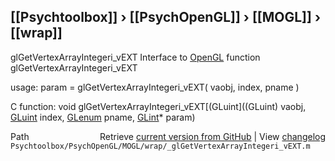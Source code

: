 ## [[Psychtoolbox]] &#8250; [[PsychOpenGL]] &#8250; [[MOGL]] &#8250; [[wrap]]

glGetVertexArrayIntegeri\_vEXT  Interface to [OpenGL](OpenGL) function glGetVertexArrayIntegeri\_vEXT  
  
usage:  param = glGetVertexArrayIntegeri\_vEXT( vaobj, index, pname )  
  
C function:  void glGetVertexArrayIntegeri\_vEXT[(GLuint]((GLuint) vaobj, [GLuint](GLuint) index, [GLenum](GLenum) pname, [GLint](GLint)\* param)  




<div class="code_header" style="text-align:right;">
  <span style="float:left;">Path&nbsp;&nbsp;</span> <span class="counter">Retrieve <a href=
  "https://raw.github.com/Psychtoolbox-3/Psychtoolbox-3/beta/Psychtoolbox/PsychOpenGL/MOGL/wrap/_glGetVertexArrayIntegeri_vEXT.m">current version from GitHub</a> | View <a href=
  "https://github.com/Psychtoolbox-3/Psychtoolbox-3/commits/beta/Psychtoolbox/PsychOpenGL/MOGL/wrap/_glGetVertexArrayIntegeri_vEXT.m">changelog</a></span>
</div>
<div class="code">
  <code>Psychtoolbox/PsychOpenGL/MOGL/wrap/_glGetVertexArrayIntegeri_vEXT.m</code>
</div>

